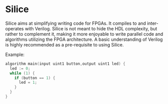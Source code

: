 # Silice

Silice aims at simplifying writing code for FPGAs. It compiles to and inter-operates with Verilog. Silice is not meant to hide the HDL complexity, but rather to complement it, making it more enjoyable to write parallel code and algorithms utilizing the FPGA architecture. A basic understanding of Verilog is highly recommended as a pre-requisite to using Silice.

Example:
```c
algorithm main(input uint1 button,output uint1 led) {  
  led := 0;
  while (1) {
    if (button == 1) {
      led = 1;
    }
  }  
}
```
